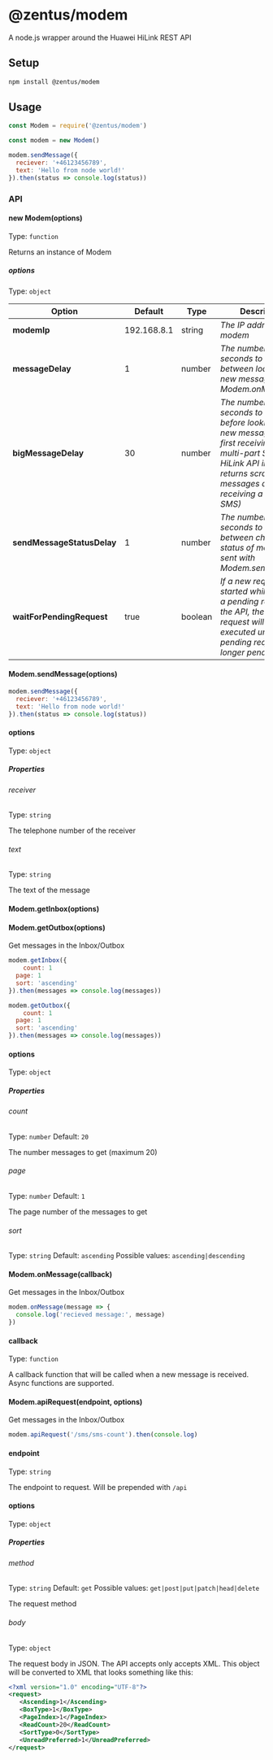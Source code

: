 # @zentus/modem

A node.js wrapper around the Huawei HiLink REST API

## Setup


```bash
npm install @zentus/modem
```

## Usage

```javascript
const Modem = require('@zentus/modem')

const modem = new Modem()

modem.sendMessage({
  reciever: '+46123456789',
  text: 'Hello from node world!'
}).then(status => console.log(status))
```

### API

#### new Modem(options)

Type: `function`

Returns an instance of Modem

##### options

Type: `object`

| Option                     | Default | Type    | Description                                                                                                                                                                                          |
|----------------------------|---------------|---------|------------------------------------------------------------------------------------------------------------------------------------------------------------------------------------------------------|
| **modemIp**                | 192.168.8.1   | string  | *The IP address of the modem*                                                                                                                                                                   |
| **messageDelay**           | 1             | number  | *The number of seconds to wait between looking for new messages in Modem.onMessage*                                                                                                                  |
| **bigMessageDelay**        | 30            | number  | *The number of seconds to wait before looking for a new message after first receiving a multi-part SMS (The HiLink API initially returns scrambled messages after first receiving a multi-part SMS)* |
| **sendMessageStatusDelay** | 1             | number  | *The number of seconds to wait between checking status of message sent with Modem.sendMessage*                                                                                                       |
| **waitForPendingRequest**  | true          | boolean | *If a new request is started while there is a pending request to the API, the new request will not be executed until the pending request is no longer pending*                                       |

#### Modem.sendMessage(options)

```javascript
modem.sendMessage({
  reciever: '+46123456789',
  text: 'Hello from node world!'
}).then(status => console.log(status))
```

#### options

Type: `object`

##### Properties

###### receiver

Type: `string`

The telephone number of the receiver

###### text

Type: `string`

The text of the message


#### Modem.getInbox(options)
#### Modem.getOutbox(options)

Get messages in the Inbox/Outbox

```javascript
modem.getInbox({
	count: 1
  page: 1
  sort: 'ascending'
}).then(messages => console.log(messages))

modem.getOutbox({
	count: 1
  page: 1
  sort: 'ascending'
}).then(messages => console.log(messages))
```

#### options

Type: `object`

##### Properties

###### count

Type: `number`
Default: `20`

The number messages to get (maximum 20)

###### page

Type: `number`
Default: `1`

The page number of the messages to get

###### sort

Type: `string`
Default: `ascending`
Possible values: `ascending|descending`


#### Modem.onMessage(callback)

Get messages in the Inbox/Outbox

```javascript
modem.onMessage(message => {
  console.log('recieved message:', message)
})
```

#### callback

Type: `function`

A callback function that will be called when a new message is received. Async functions are supported.


#### Modem.apiRequest(endpoint, options)

Get messages in the Inbox/Outbox

```javascript
modem.apiRequest('/sms/sms-count').then(console.log)
```

#### endpoint

Type: `string`

The endpoint to request. Will be prepended with `/api`

#### options

Type: `object`

##### Properties

###### method

Type: `string`
Default: `get`
Possible values: `get|post|put|patch|head|delete`

The request method

###### body

Type: `object`

The request body in JSON. The API accepts only accepts XML. This object will be converted to XML that looks something like this:

```xml
<?xml version="1.0" encoding="UTF-8"?>
<request>
   <Ascending>1</Ascending>
   <BoxType>1</BoxType>
   <PageIndex>1</PageIndex>
   <ReadCount>20</ReadCount>
   <SortType>0</SortType>
   <UnreadPreferred>1</UnreadPreferred>
</request>
````


